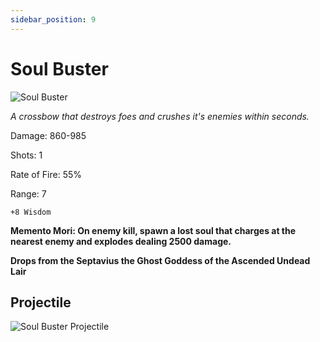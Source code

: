 ```yaml
---
sidebar_position: 9
---
```


# Soul Buster

![Soul Buster](https://vwiki.valorserver.com/api/item/picture/soul%20buster)

<i>A crossbow that destroys foes and crushes it's enemies within seconds.</i>


Damage: 860-985

Shots: 1

Rate of Fire: 55%

Range: 7

    +8 Wisdom

**Memento Mori: On enemy kill, spawn a lost soul that charges at the nearest enemy and explodes dealing 2500 damage.**

**Drops from the Septavius the Ghost Goddess of the Ascended Undead Lair**

## Projectile

![Soul Buster Projectile](https://raw.githubusercontent.com/Valor-Inc/Wiki/refs/heads/main/static/img/weapons/Bows/soulbuster.gif)
